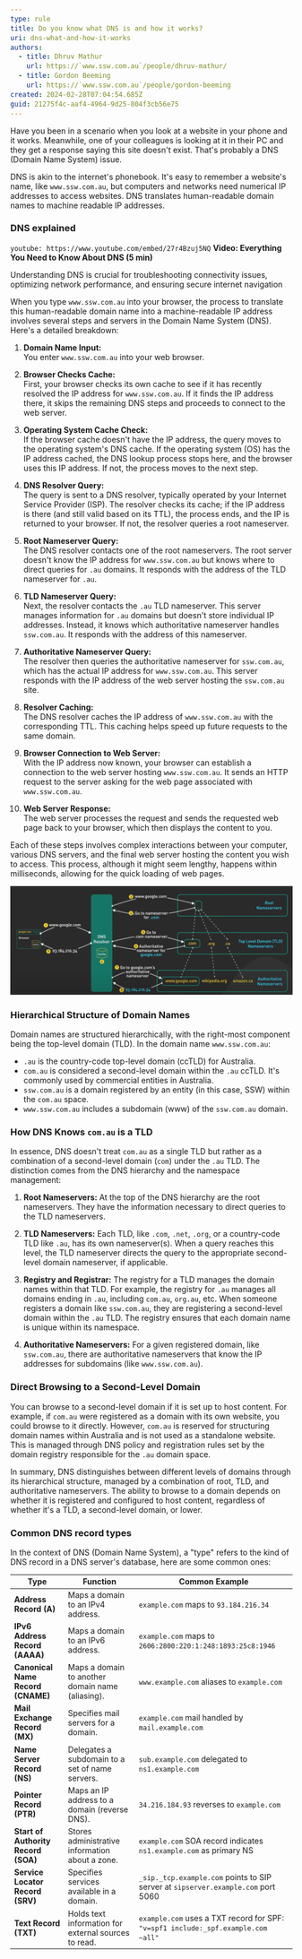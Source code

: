 ```yaml
---
type: rule
title: Do you know what DNS is and how it works?
uri: dns-what-and-how-it-works
authors:
  - title: Dhruv Mathur
    url: https://`www.ssw.com.au`/people/dhruv-mathur/
  - title: Gordon Beeming
    url: https://`www.ssw.com.au`/people/gordon-beeming
created: 2024-02-28T07:04:54.685Z
guid: 21275f4c-aaf4-4964-9d25-804f3cb56e75
---
```


Have you been in a scenario when you look at a website in your phone and it works. Meanwhile, one of your colleagues is looking at it in their PC and they get a response saying this site doesn't exist. That's probably a DNS (Domain Name System) issue.

DNS is akin to the internet's phonebook. It's easy to remember a website's name, like `www.ssw.com.au`, but computers and networks need numerical IP addresses to access websites. DNS translates human-readable domain names to machine readable IP addresses.

<!--endintro-->

### DNS explained

`youtube: https://www.youtube.com/embed/27r4Bzuj5NQ`
**Video: Everything You Need to Know About DNS (5 min)**

Understanding DNS is crucial for troubleshooting connectivity issues, optimizing network performance, and ensuring secure internet navigation

When you type `www.ssw.com.au` into your browser, the process to translate this human-readable domain name into a machine-readable IP address involves several steps and servers in the Domain Name System (DNS). Here's a detailed breakdown:

1. **Domain Name Input:**\
You enter `www.ssw.com.au` into your web browser.

1. **Browser Checks Cache:**\
First, your browser checks its own cache to see if it has recently resolved the IP address for `www.ssw.com.au`. If it finds the IP address there, it skips the remaining DNS steps and proceeds to connect to the web server.

1. **Operating System Cache Check:**\
If the browser cache doesn't have the IP address, the query moves to the operating system's DNS cache. If the operating system (OS) has the IP address cached, the DNS lookup process stops here, and the browser uses this IP address. If not, the process moves to the next step.

1. **DNS Resolver Query:**\
The query is sent to a DNS resolver, typically operated by your Internet Service Provider (ISP). The resolver checks its cache; if the IP address is there (and still valid based on its TTL), the process ends, and the IP is returned to your browser. If not, the resolver queries a root nameserver.

1. **Root Nameserver Query:**\
The DNS resolver contacts one of the root nameservers. The root server doesn't know the IP address for `www.ssw.com.au` but knows where to direct queries for `.au` domains. It responds with the address of the TLD nameserver for `.au`.

1. **TLD Nameserver Query:**\
Next, the resolver contacts the `.au` TLD nameserver. This server manages information for `.au` domains but doesn't store individual IP addresses. Instead, it knows which authoritative nameserver handles `ssw.com.au`. It responds with the address of this nameserver.

1. **Authoritative Nameserver Query:**\
The resolver then queries the authoritative nameserver for `ssw.com.au`, which has the actual IP address for `www.ssw.com.au`. This server responds with the IP address of the web server hosting the `ssw.com.au` site.

1. **Resolver Caching:**\
The DNS resolver caches the IP address of `www.ssw.com.au` with the corresponding TTL. This caching helps speed up future requests to the same domain.

1. **Browser Connection to Web Server:**\
With the IP address now known, your browser can establish a connection to the web server hosting `www.ssw.com.au`. It sends an HTTP request to the server asking for the web page associated with `www.ssw.com.au`.

1. **Web Server Response:**\
The web server processes the request and sends the requested web page back to your browser, which then displays the content to you.

Each of these steps involves complex interactions between your computer, various DNS servers, and the final web server hosting the content you wish to access. This process, although it might seem lengthy, happens within milliseconds, allowing for the quick loading of web pages.

![Figure: DNS - finding the correct authoritative nameserver.](DNS-how-it-works.png)

### Hierarchical Structure of Domain Names

Domain names are structured hierarchically, with the right-most component being the top-level domain (TLD). In the domain name `www.ssw.com.au`:

* `.au` is the country-code top-level domain (ccTLD) for Australia.
* `com.au` is considered a second-level domain within the `.au` ccTLD. It's commonly used by commercial entities in Australia.
* `ssw.com.au` is a domain registered by an entity (in this case, SSW) within the `com.au` space.
* `www.ssw.com.au` includes a subdomain (www) of the `ssw.com.au` domain.

### How DNS Knows `com.au` is a TLD

In essence, DNS doesn't treat `com.au` as a single TLD but rather as a combination of a second-level domain (`com`) under the `.au` TLD. The distinction comes from the DNS hierarchy and the namespace management:

1. **Root Nameservers:** At the top of the DNS hierarchy are the root nameservers. They have the information necessary to direct queries to the TLD nameservers.

1. **TLD Nameservers:** Each TLD, like `.com`, `.net`, `.org`, or a country-code TLD like `.au`, has its own nameserver(s). When a query reaches this level, the TLD nameserver directs the query to the appropriate second-level domain nameserver, if applicable.

1. **Registry and Registrar:** The registry for a TLD manages the domain names within that TLD. For example, the registry for `.au` manages all domains ending in `.au`, including `com.au`, `org.au`, etc. When someone registers a domain like `ssw.com.au`, they are registering a second-level domain within the `.au` TLD. The registry ensures that each domain name is unique within its namespace.

1. **Authoritative Nameservers:** For a given registered domain, like `ssw.com.au`, there are authoritative nameservers that know the IP addresses for subdomains (like `www.ssw.com.au`).

### Direct Browsing to a Second-Level Domain

You can browse to a second-level domain if it is set up to host content. For example, if `com.au` were registered as a domain with its own website, you could browse to it directly. However, `com.au` is reserved for structuring domain names within Australia and is not used as a standalone website. This is managed through DNS policy and registration rules set by the domain registry responsible for the `.au` domain space.

In summary, DNS distinguishes between different levels of domains through its hierarchical structure, managed by a combination of root, TLD, and authoritative nameservers. The ability to browse to a domain depends on whether it is registered and configured to host content, regardless of whether it's a TLD, a second-level domain, or lower.

### Common DNS record types

In the context of DNS (Domain Name System), a "type" refers to the kind of DNS record in a DNS server's database, here are some common ones:

| Type                                  | Function                                                   | Common Example                                   |
|---------------------------------------|------------------------------------------------------------|--------------------------------------------------|
| **Address Record (A)**                | Maps a domain to an IPv4 address.                          | `example.com` maps to `93.184.216.34`            |
| **IPv6 Address Record (AAAA)**        | Maps a domain to an IPv6 address.                          | `example.com` maps to `2606:2800:220:1:248:1893:25c8:1946` |
| **Canonical Name Record (CNAME)**     | Maps a domain to another domain name (aliasing).           | `www.example.com` aliases to `example.com`       |
| **Mail Exchange Record (MX)**         | Specifies mail servers for a domain.                       | `example.com` mail handled by `mail.example.com` |
| **Name Server Record (NS)**           | Delegates a subdomain to a set of name servers.            | `sub.example.com` delegated to `ns1.example.com` |
| **Pointer Record (PTR)**              | Maps an IP address to a domain (reverse DNS).              | `34.216.184.93` reverses to `example.com`        |
| **Start of Authority Record (SOA)**   | Stores administrative information about a zone.            | `example.com` SOA record indicates `ns1.example.com` as primary NS |
| **Service Locator Record (SRV)**      | Specifies services available in a domain.                  | `_sip._tcp.example.com` points to SIP server at `sipserver.example.com` port 5060 |
| **Text Record (TXT)**                 | Holds text information for external sources to read.       | `example.com` uses a TXT record for SPF: `"v=spf1 include:_spf.example.com ~all"` |
